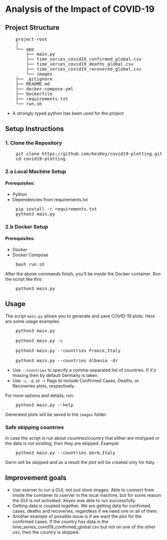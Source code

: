 # Analysis of the Impact of COVID-19

## Project Structure

<pre>
    project-root
    │
    └── app
        ├── main.py
        ├── time_series_covid19_confirmed_global.csv
        ├── time_series_covid19_deaths_global.csv
        ├── time_series_covid19_recovered_global.csv
        └── images
    ├── .gitignore
    ├── README.md
    ├── docker-compose.yml
    ├── Dockerfile
    ├── requirements.txt
    └── run.sh
</pre>

- A strongly typed python has been used for the project

## Setup Instructions

### 1\. Clone the Repository

<pre>
    git clone https://github.com/KeiKey/covid19-plotting.git
    cd covid19-plotting
</pre>

### 2.a Local Machine Setup

#### Prerequisites:

- Python 
- Dependencies from requirements.txt

<pre>
    pip install -r requirements.txt
    python3 main.py
</pre>

### 2.b Docker Setup

#### Prerequisites:

- Docker 
- Docker Compose

<pre>
    bash run.sh
</pre>

After the above commands finish, you'll be inside the Docker container. Run the script like this:

<pre>
    python3 main.py
</pre>

## Usage

The script `main.py` allows you to generate and save COVID-19 plots. Here are some usage examples:

<pre>
    python3 main.py
    
    python3 main.py -c
    
    python3 main.py --countries France,Italy
    
    python3 main.py --countries Albania -dr
</pre>

- Use `--countries` to specify a comma-separated list of countries. If it's missing then by default Germany is taken.
- Use `-c`, `-d`, or `-r` flags to include Confirmed Cases, Deaths, or Recoveries plots, respectively.

For more options and details, run:

<pre>
    python3 main.py --help
</pre>

Generated plots will be saved in the `images` folder.

### Safe skipping countries

In case the script is run about countries/country that either are mistyped or the data is not existing, then they are skipped.
Example:

<pre>
    python3 main.py --countries Germ,Italy
</pre>

Germ will be skipped and as a result the plot will be created only for Italy.


## Improvement goals

- Use xserver to run a GUI, not just store images. Able to connect from inside the container to xserver in the local machine, but for some reason the GUI is not activated. Xeyes was able to run successfully.
- Getting data is coupled together. We are getting data for confirmed cases, deaths and recoveries, regardless if we need one or all of them. 
- Another example of possible issue is if we want the plot for the confirmed cases. If the country has data in the time_series_covid19_confirmed_global.csv but not on one of the other csv, then the country is skipped.